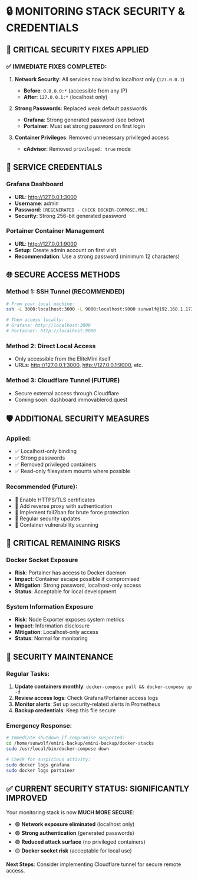 # 🔒 MONITORING STACK SECURITY & CREDENTIALS

## 🚨 **CRITICAL SECURITY FIXES APPLIED**

### ✅ **IMMEDIATE FIXES COMPLETED:**

1. **Network Security**: All services now bind to localhost only (`127.0.0.1`)
   - **Before**: `0.0.0.0:*` (accessible from any IP)
   - **After**: `127.0.0.1:*` (localhost only)

2. **Strong Passwords**: Replaced weak default passwords
   - **Grafana**: Strong generated password (see below)
   - **Portainer**: Must set strong password on first login

3. **Container Privileges**: Removed unnecessary privileged access
   - **cAdvisor**: Removed `privileged: true` mode

## 🔐 **SERVICE CREDENTIALS**

### **Grafana Dashboard**
- **URL**: http://127.0.0.1:3000
- **Username**: admin  
- **Password**: `[REGENERATED - CHECK DOCKER-COMPOSE.YML]`
- **Security**: Strong 256-bit generated password

### **Portainer Container Management**
- **URL**: http://127.0.0.1:9000
- **Setup**: Create admin account on first visit
- **Recommendation**: Use a strong password (minimum 12 characters)

## 🌐 **SECURE ACCESS METHODS**

### **Method 1: SSH Tunnel (RECOMMENDED)**
```bash
# From your local machine:
ssh -L 3000:localhost:3000 -L 9000:localhost:9000 sunwolf@192.168.1.173

# Then access locally:
# Grafana: http://localhost:3000
# Portainer: http://localhost:9000
```

### **Method 2: Direct Local Access**
- Only accessible from the EliteMini itself
- URLs: http://127.0.0.1:3000, http://127.0.0.1:9000, etc.

### **Method 3: Cloudflare Tunnel (FUTURE)**
- Secure external access through Cloudflare
- Coming soon: dashboard.immovablerod.quest

## 🛡️ **ADDITIONAL SECURITY MEASURES**

### **Applied:**
- ✅ Localhost-only binding
- ✅ Strong passwords
- ✅ Removed privileged containers
- ✅ Read-only filesystem mounts where possible

### **Recommended (Future):**
- 🔄 Enable HTTPS/TLS certificates
- 🔄 Add reverse proxy with authentication
- 🔄 Implement fail2ban for brute force protection
- 🔄 Regular security updates
- 🔄 Container vulnerability scanning

## 🚨 **CRITICAL REMAINING RISKS**

### **Docker Socket Exposure**
- **Risk**: Portainer has access to Docker daemon
- **Impact**: Container escape possible if compromised
- **Mitigation**: Strong password, localhost-only access
- **Status**: Acceptable for local development

### **System Information Exposure**
- **Risk**: Node Exporter exposes system metrics
- **Impact**: Information disclosure
- **Mitigation**: Localhost-only access
- **Status**: Normal for monitoring

## 🔧 **SECURITY MAINTENANCE**

### **Regular Tasks:**
1. **Update containers monthly**: `docker-compose pull && docker-compose up -d`
2. **Review access logs**: Check Grafana/Portainer access logs
3. **Monitor alerts**: Set up security-related alerts in Prometheus
4. **Backup credentials**: Keep this file secure

### **Emergency Response:**
```bash
# Immediate shutdown if compromise suspected:
cd /home/sunwolf/emini-backup/emini-backup/docker-stacks
sudo /usr/local/bin/docker-compose down

# Check for suspicious activity:
sudo docker logs grafana
sudo docker logs portainer
```

## ✅ **CURRENT SECURITY STATUS: SIGNIFICANTLY IMPROVED**

Your monitoring stack is now **MUCH MORE SECURE**:
- 🟢 **Network exposure eliminated** (localhost only)
- 🟢 **Strong authentication** (generated passwords)  
- 🟢 **Reduced attack surface** (no privileged containers)
- 🟡 **Docker socket risk** (acceptable for local use)

**Next Steps**: Consider implementing Cloudflare tunnel for secure remote access.